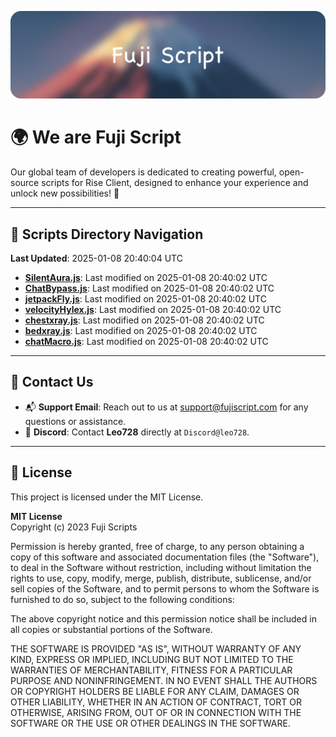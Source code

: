 ![Banner](.github/b.webp)

# 🌍 **We are Fuji Script**

Our global team of developers is dedicated to creating powerful, open-source scripts for Rise Client, designed to enhance your experience and unlock new possibilities! 🌟

---
<!-- SCRIPTS_NAVIGATION_START -->
## 📂 **Scripts Directory Navigation**

**Last Updated**: 2025-01-08 20:40:04 UTC

- **[SilentAura.js](scripts/SilentAura.js)**: Last modified on 2025-01-08 20:40:02 UTC
- **[ChatBypass.js](scripts/ChatBypass.js)**: Last modified on 2025-01-08 20:40:02 UTC
- **[jetpackFly.js](scripts/jetpackFly.js)**: Last modified on 2025-01-08 20:40:02 UTC
- **[velocityHylex.js](scripts/velocityHylex.js)**: Last modified on 2025-01-08 20:40:02 UTC
- **[chestxray.js](scripts/chestxray.js)**: Last modified on 2025-01-08 20:40:02 UTC
- **[bedxray.js](scripts/bedxray.js)**: Last modified on 2025-01-08 20:40:02 UTC
- **[chatMacro.js](scripts/chatMacro.js)**: Last modified on 2025-01-08 20:40:02 UTC

<!-- SCRIPTS_NAVIGATION_END -->

---

## 💬 **Contact Us**  
- 📬 **Support Email**: Reach out to us at [support@fujiscript.com](mailto:support@fujiscript.com) for any questions or assistance.  
- 💬 **Discord**: Contact **Leo728** directly at `Discord@leo728`.

---

## 📜 **License**

This project is licensed under the MIT License.  

**MIT License**  
Copyright (c) 2023 Fuji Scripts  

Permission is hereby granted, free of charge, to any person obtaining a copy of this software and associated documentation files (the "Software"), to deal in the Software without restriction, including without limitation the rights to use, copy, modify, merge, publish, distribute, sublicense, and/or sell copies of the Software, and to permit persons to whom the Software is furnished to do so, subject to the following conditions:  

The above copyright notice and this permission notice shall be included in all copies or substantial portions of the Software.  

THE SOFTWARE IS PROVIDED "AS IS", WITHOUT WARRANTY OF ANY KIND, EXPRESS OR IMPLIED, INCLUDING BUT NOT LIMITED TO THE WARRANTIES OF MERCHANTABILITY, FITNESS FOR A PARTICULAR PURPOSE AND NONINFRINGEMENT. IN NO EVENT SHALL THE AUTHORS OR COPYRIGHT HOLDERS BE LIABLE FOR ANY CLAIM, DAMAGES OR OTHER LIABILITY, WHETHER IN AN ACTION OF CONTRACT, TORT OR OTHERWISE, ARISING FROM, OUT OF OR IN CONNECTION WITH THE SOFTWARE OR THE USE OR OTHER DEALINGS IN THE SOFTWARE.  
